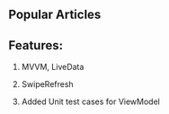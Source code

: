 ## Popular Articles
## Features:

1. MVVM, LiveData

2. SwipeRefresh

3. Added Unit test cases for ViewModel



